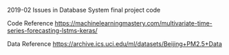 2019-02 Issues in Database System 
final project code

Code Reference
https://machinelearningmastery.com/multivariate-time-series-forecasting-lstms-keras/ 

Data Reference
https://archive.ics.uci.edu/ml/datasets/Beijing+PM2.5+Data
